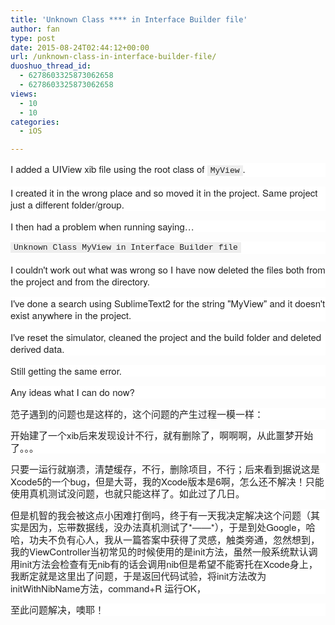 ```yaml
---
title: 'Unknown Class **** in Interface Builder file'
author: fan
type: post
date: 2015-08-24T02:44:12+00:00
url: /unknown-class-in-interface-builder-file/
duoshuo_thread_id:
  - 6278603325873062658
  - 6278603325873062658
views:
  - 10
  - 10
categories:
  - iOS

---
```

<p style="margin-top: 0px; margin-bottom: 1em; white-space: normal; padding: 0px; border: 0px; font-size: 15px; clear: both; color: rgb(34, 34, 34); font-family: &#39;Helvetica Neue&#39;, Helvetica, Arial, sans-serif; line-height: 19.5px; background-color: rgb(255, 255, 255);">
  I added a UIView xib file using the root class of&nbsp;<code style="margin: 0px; padding: 1px 5px; border: 0px; font-size: 13px; font-family: Consolas, Menlo, Monaco, &#39;Lucida Console&#39;, &#39;Liberation Mono&#39;, &#39;DejaVu Sans Mono&#39;, &#39;Bitstream Vera Sans Mono&#39;, &#39;Courier New&#39;, monospace, sans-serif; white-space: pre-wrap; background-color: rgb(238, 238, 238);">MyView</code>.
</p>

<p style="margin-top: 0px; margin-bottom: 1em; white-space: normal; padding: 0px; border: 0px; font-size: 15px; clear: both; color: rgb(34, 34, 34); font-family: &#39;Helvetica Neue&#39;, Helvetica, Arial, sans-serif; line-height: 19.5px; background-color: rgb(255, 255, 255);">
  I created it in the wrong place and so moved it in the project. Same project just a different folder/group.
</p>

<p style="margin-top: 0px; margin-bottom: 1em; white-space: normal; padding: 0px; border: 0px; font-size: 15px; clear: both; color: rgb(34, 34, 34); font-family: &#39;Helvetica Neue&#39;, Helvetica, Arial, sans-serif; line-height: 19.5px; background-color: rgb(255, 255, 255);">
  I then had a problem when running saying&#8230;
</p>

<p style="margin-top: 0px; margin-bottom: 1em; white-space: normal; padding: 0px; border: 0px; font-size: 15px; clear: both; color: rgb(34, 34, 34); font-family: &#39;Helvetica Neue&#39;, Helvetica, Arial, sans-serif; line-height: 19.5px; background-color: rgb(255, 255, 255);">
  <code style="margin: 0px; padding: 1px 5px; border: 0px; font-size: 13px; font-family: Consolas, Menlo, Monaco, &#39;Lucida Console&#39;, &#39;Liberation Mono&#39;, &#39;DejaVu Sans Mono&#39;, &#39;Bitstream Vera Sans Mono&#39;, &#39;Courier New&#39;, monospace, sans-serif; white-space: pre-wrap; background-color: rgb(238, 238, 238);">Unknown Class MyView in Interface Builder file</code>
</p>

<p style="margin-top: 0px; margin-bottom: 1em; white-space: normal; padding: 0px; border: 0px; font-size: 15px; clear: both; color: rgb(34, 34, 34); font-family: &#39;Helvetica Neue&#39;, Helvetica, Arial, sans-serif; line-height: 19.5px; background-color: rgb(255, 255, 255);">
  I couldn't work out what was wrong so I have now deleted the files both from the project and from the directory.
</p>

<p style="margin-top: 0px; margin-bottom: 1em; white-space: normal; padding: 0px; border: 0px; font-size: 15px; clear: both; color: rgb(34, 34, 34); font-family: &#39;Helvetica Neue&#39;, Helvetica, Arial, sans-serif; line-height: 19.5px; background-color: rgb(255, 255, 255);">
  I've done a search using SublimeText2 for the string "MyView" and it doesn't exist anywhere in the project.
</p>

<p style="margin-top: 0px; margin-bottom: 1em; white-space: normal; padding: 0px; border: 0px; font-size: 15px; clear: both; color: rgb(34, 34, 34); font-family: &#39;Helvetica Neue&#39;, Helvetica, Arial, sans-serif; line-height: 19.5px; background-color: rgb(255, 255, 255);">
  I've reset the simulator, cleaned the project and the build folder and deleted derived data.
</p>

<p style="margin-top: 0px; margin-bottom: 1em; white-space: normal; padding: 0px; border: 0px; font-size: 15px; clear: both; color: rgb(34, 34, 34); font-family: &#39;Helvetica Neue&#39;, Helvetica, Arial, sans-serif; line-height: 19.5px; background-color: rgb(255, 255, 255);">
  Still getting the same error.
</p>

<p style="margin-top: 0px; margin-bottom: 1em; white-space: normal; padding: 0px; border: 0px; font-size: 15px; color: rgb(34, 34, 34); font-family: &#39;Helvetica Neue&#39;, Helvetica, Arial, sans-serif; line-height: 19.5px; background-color: rgb(255, 255, 255);">
  Any ideas what I can do now?
</p>

<p style="margin-top: 0px; margin-bottom: 1em; white-space: normal; padding: 0px; border: 0px; font-size: 15px; color: rgb(34, 34, 34); font-family: &#39;Helvetica Neue&#39;, Helvetica, Arial, sans-serif; line-height: 19.5px; background-color: rgb(255, 255, 255);">
  范子遇到的问题也是这样的，这个问题的产生过程一模一样：
</p>

<p style="margin-top: 0px; margin-bottom: 1em; white-space: normal; padding: 0px; border: 0px; font-size: 15px; color: rgb(34, 34, 34); font-family: &#39;Helvetica Neue&#39;, Helvetica, Arial, sans-serif; line-height: 19.5px; background-color: rgb(255, 255, 255);">
  开始建了一个xib后来发现设计不行，就有删除了，啊啊啊，从此噩梦开始了。。。
</p>

<p style="margin-top: 0px; margin-bottom: 1em; white-space: normal; padding: 0px; border: 0px; font-size: 15px; color: rgb(34, 34, 34); font-family: &#39;Helvetica Neue&#39;, Helvetica, Arial, sans-serif; line-height: 19.5px; background-color: rgb(255, 255, 255);">
  只要一运行就崩溃，清楚缓存，不行，删除项目，不行；后来看到据说这是Xcode5的一个bug，但是大哥，我的Xcode版本是6啊，怎么还不解决！只能使用真机测试没问题，也就只能这样了。如此过了几日。
</p>

<p style="margin-top: 0px; margin-bottom: 1em; white-space: normal; padding: 0px; border: 0px; font-size: 15px; color: rgb(34, 34, 34); font-family: &#39;Helvetica Neue&#39;, Helvetica, Arial, sans-serif; line-height: 19.5px; background-color: rgb(255, 255, 255);">
  但是机智的我会被这点小困难打倒吗，终于有一天我决定解决这个问题（其实是因为，忘带数据线，没办法真机测试了*——*），于是到处Google，哈哈，功夫不负有心人，我从一篇答案中获得了灵感，触类旁通，忽然想到，我的ViewController当初常见的时候使用的是init方法，虽然一般系统默认调用init方法会检查有无nib有的话会调用nib但是希望不能寄托在Xcode身上，我断定就是这里出了问题，于是返回代码试验，将init方法改为initWithNibName方法，command+R 运行OK，
</p>

<p style="margin-top: 0px; margin-bottom: 1em; white-space: normal; padding: 0px; border: 0px; font-size: 15px; color: rgb(34, 34, 34); font-family: &#39;Helvetica Neue&#39;, Helvetica, Arial, sans-serif; line-height: 19.5px; background-color: rgb(255, 255, 255);">
  至此问题解决，噢耶！
</p>